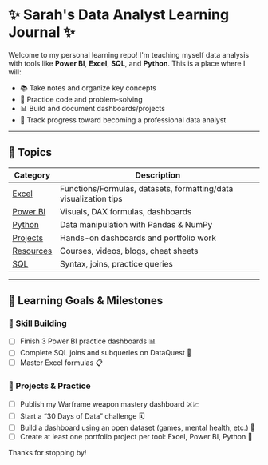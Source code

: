 
# ✨ Sarah's Data Analyst Learning Journal ✨

Welcome to my personal learning repo! I'm teaching myself data analysis with tools like **Power BI**, **Excel**, **SQL**, and **Python**. This is a place where I will:

- 📚 Take notes and organize key concepts
- 🧪 Practice code and problem-solving
- 📊 Build and document dashboards/projects
- 🎯 Track progress toward becoming a professional data analyst

---

## 📂 Topics

| Category | Description |
|---------|-------------|
| [Excel](./Excel) | Functions/Formulas, datasets, formatting/data visualization tips |
| [Power BI](./PowerBI) | Visuals, DAX formulas, dashboards |
| [Python](./Python) | Data manipulation with Pandas & NumPy |
| [Projects](./Projects) | Hands-on dashboards and portfolio work |
| [Resources](./Resources) | Courses, videos, blogs, cheat sheets |
| [SQL](./SQL) | Syntax, joins, practice queries |

---
## 🎯 Learning Goals & Milestones

### 🧠 Skill Building
- [ ] Finish 3 Power BI practice dashboards 📊
- [ ] Complete SQL joins and subqueries on DataQuest 🔄
- [ ] Master Excel formulas 📋

### 📁 Projects & Practice
- [ ] Publish my Warframe weapon mastery dashboard ⚔️📈
- [ ] Start a “30 Days of Data” challenge 🗓️
- [ ] Build a dashboard using an open dataset (games, mental health, etc.) 💾
- [ ] Create at least one portfolio project per tool: Excel, Power BI, Python 🧰

Thanks for stopping by!
